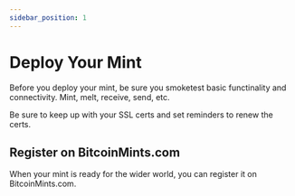 ```yaml
---
sidebar_position: 1
---
```


# Deploy Your Mint

Before you deploy your mint, be sure you smoketest basic functinality and connectivity.  Mint, melt, receive, send, etc.

Be sure to keep up with your SSL certs and set reminders to renew the certs.


## Register on BitcoinMints.com 

When your mint is ready for the wider world, you can register it on BitcoinMints.com.










